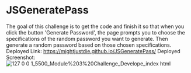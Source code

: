 ﻿# JSGeneratePass
The goal of this challenge is to get the code and finish it so that when you click the button 'Generate Password', the page prompts you to choose the specifications of the random password you want to generate. Then generate a random password based on those chosen specifications.
Deployed Link: https://mightjustdie.github.io/JSGeneratePass/
Deployed Screenshot: ![127 0 0 1_5500_Module%203%20Challenge_Develope_index html](https://user-images.githubusercontent.com/102053940/213316406-b80a4e09-4e0f-40a4-b93e-f9f552493394.png)
